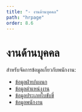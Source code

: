 ```yaml
---
title: "- งานด้านบุคคล"
path: "hrpage"
order: 8.6
---
```


# งานด้านบุคคล

สำหรับจัดการข้อมูลเกี่ยวกับพนักงาน:

-   [ข้อมูลฝ่าย/แผนก](้hrpage/department.md)
-   [ข้อมูลตำแหน่งงาน](hrpage/position.md)
-   [ข้อมูลประเภทใบขับขี่](hrpage/driving_license_type.md)
-   [ข้อมูลพนักงาน](hrpage/employee.md)

